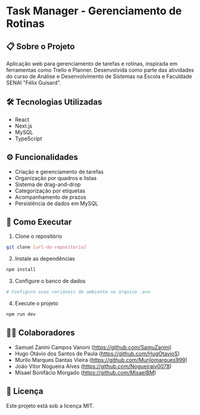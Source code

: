 # Task Manager - Gerenciamento de Rotinas

## 📋 Sobre o Projeto

Aplicação web para gerenciamento de tarefas e rotinas, inspirada em ferramentas como Trello e Planner. Desenvolvida como parte das atividades do curso de Análise e Desenvolvimento de Sistemas na Escola e Faculdade SENAI "Félix Guisard".

## 🛠️ Tecnologias Utilizadas

- React
- Next.js
- MySQL
- TypeScript

## ⚙️ Funcionalidades

- Criação e gerenciamento de tarefas
- Organização por quadros e listas
- Sistema de drag-and-drop
- Categorização por etiquetas
- Acompanhamento de prazos
- Persistência de dados em MySQL

## 🚀 Como Executar

1. Clone o repositório

```bash
git clone [url-do-repositorio]
```

2. Instale as dependências

```bash
npm install
```

3. Configure o banco de dados

```bash
# Configure suas variáveis de ambiente no arquivo .env
```

4. Execute o projeto

```bash
npm run dev
```

## 🧙‍♂️ Colaboradores

- Samuel Zanini Campos Vanoni (https://github.com/SamuZanini)
- Hugo Otávio dos Santos de Paula (https://github.com/HugOtavioS)
- Murilo Marques Dantas Vieira (https://github.com/Murilomarques999)
- João Vitor Nogueira Alves (https://github.com/Nogueirajv0078)
- Misael Bonifácio Morgado (https://github.com/MisaelBM)

## 📄 Licença

Este projeto está sob a licença MIT.

